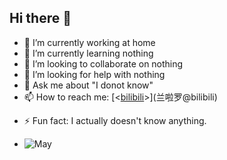 ## Hi there 👋

<!-- Here are some ideas to get you started: -->

- 🔭 I’m currently working at home
- 🌱 I’m currently learning nothing
- 👯 I’m looking to collaborate on nothing
- 🤔 I’m looking for help with nothing
- 💬 Ask me about "I donot know"
- 📫 How to reach me: [<[bilibili](https://space.bilibili.com/413110087)>](兰啦罗@bilibili)
<!-- - 😄 Pronouns: -->
- ⚡ Fun fact: I actually doesn't know anything.

- ![May](https://skillicons.dev/icons?i=html,css,javascript,php,wordpress,markdown,github,cloudflare)
